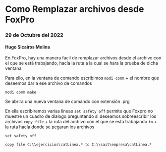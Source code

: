 # Como Remplazar archivos desde FoxPro
### 29 de Octubre del 2022
#### Hugo Sicairos Molina

En FoxPro, hay una manera facil de remplazar archivos desde el archivo con el que se está trabajando, hacía la ruta a la cual se hara la prueba de dicha ventana

Para ello, en la ventana de comando escribimos ``` modi comm ``` + el nombre que deseemos dar a ese archivo de comandos
```vfp
modi comm make
```
Se abrira una nueva ventana de comando con extensión .prg

En ella escribiremos varias lineas
``` set safety off ``` permite que Foxpro no muestre un cuadro de dialogo preguntando si deseamos sobreescribir los archivos
``` copy file ``` + la ruta del archivo con el que se esta trabajando
``` to ``` + la ruta hacía donde se pegaran los archivos

```vfp
set safety off

copy file C:\\ejercicios\catLinea.* to C:\\sait\empresa\catLinea.*  
```

